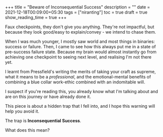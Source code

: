 +++
title = "Beware of Inconsequential Success"
description = ""
date = 2021-12-18T00:09:00+05:30
tags = ["niranting"]
toc = true
draft = true
show_reading_time = true
+++

Faux checkpoints, they don't give you anything. They're not impactful, but because they look good/easy to explain/convey - we intend to chase them.

When I was much younger, I mostly saw world and most things in binaries: success or failure. Then, I came to see how this always put me in a state of pre-success failure state. Because my brain would almost instantly go from achieving one checkpoint to seeing next level, and realising I'm not there yet. 

I learnt from Pressfield's writing the merits of taking your craft as supreme, what it means to be a _professional_, and the emotional-mental benefits of combining a blue collar work-ethic combined with an indomitable will.

I suspect if you're reading this, you already know what I'm talking about and are on this journey or have already done it.

This piece is about a hidden trap that I fell into, and I hope this warning will help you avoid it. 

The trap is **Inconsequential Success**.

What does this mean?